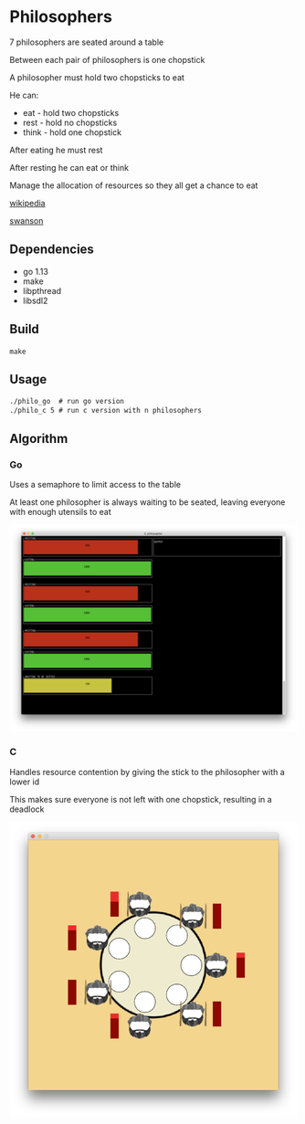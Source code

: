 # Philosophers

7 philosophers are seated around a table

Between each pair of philosophers is one chopstick

A philosopher must hold two chopsticks to eat

He can:

* eat - hold two chopsticks
* rest - hold no chopsticks
* think - hold one chopstick

After eating he must rest

After resting he can eat or think

Manage the allocation of resources so they all get a chance to eat

[wikipedia](https://en.wikipedia.org/wiki/Dining_philosophers_problem)

[swanson](http://adit.io/posts/2013-05-11-The-Dining-Philosophers-Problem-With-Ron-Swanson.html)

## Dependencies

* go 1.13
* make
* libpthread
* libsdl2

## Build

```
make
```

## Usage

```
./philo_go	# run go version
./philo_c 5	# run c version with n philosophers
```

## Algorithm

### Go

Uses a semaphore to limit access to the table

At least one philosopher is always waiting to be seated, leaving everyone with enough utensils to eat

![philo_c screenshot](./assets/philo_go_screenshot.png)

### C

Handles resource contention by giving the stick to the philosopher with a lower id

This makes sure everyone is not left with one chopstick, resulting in a deadlock

![philo_c screenshot](./assets/philo_c_screenshot.png)
